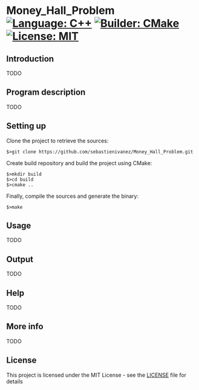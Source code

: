 # Money_Hall_Problem [![Language: C++](https://img.shields.io/badge/Language-C++-brightgreen.svg)](https://en.wikipedia.org/wiki/C%2B%2B) [![Builder: CMake](https://img.shields.io/badge/Builder-CMake-brightgreen.svg)](https://cmake.org/) [![License: MIT](https://img.shields.io/badge/License-MIT-brightgreen.svg)](https://opensource.org/licenses/MIT)   

## Introduction
TODO

## Program description
TODO

## Setting up
Clone the project to retrieve the sources:
```
$>git clone https://github.com/sebastienivanez/Money_Hall_Problem.git
```

Create build repository and build the project using CMake:
```
$>mkdir build
$>cd build
$>cmake ..
```

Finally, compile the sources and generate the binary:
```
$>make
```

## Usage
TODO

## Output
TODO

## Help
TODO

## More info
TODO

## License
This project is licensed under the MIT License - see the [LICENSE](LICENSE) file for details

